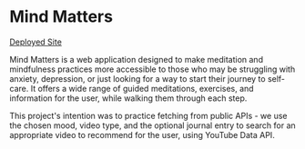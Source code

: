 # Mind Matters

[Deployed Site](https://alpaca-mybags.github.io/mindMatters/)

Mind Matters is a web application designed to make meditation and mindfulness practices more accessible to those who may be struggling with anxiety, depression, or just looking for a way to start their journey to self-care. It offers a wide range of guided meditations, exercises, and information for the user, while walking them through each step.

This project's intention was to practice fetching from public APIs - we use the chosen mood, video type, and the optional journal entry to search for an appropriate video to recommend for the user, using YouTube Data API. 
